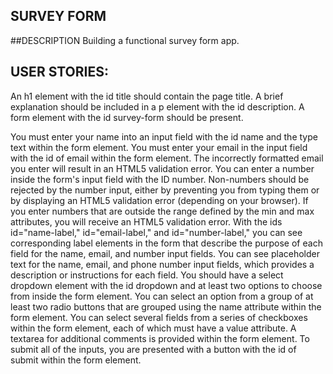 ## SURVEY FORM

##DESCRIPTION
Building a functional survey form app.

## USER STORIES:

An h1 element with the id title should contain the page title.
A brief explanation should be included in a p element with the id description.
A form element with the id survey-form should be present.

You must enter your name into an input field with the id name and the type text within the form element.
You must enter your email in the input field with the id of email within the form element.
The incorrectly formatted email you enter will result in an HTML5 validation error.
You can enter a number inside the form's input field with the ID number.
Non-numbers should be rejected by the number input, either by preventing you from typing them or by displaying an HTML5 validation error (depending on your browser).
If you enter numbers that are outside the range defined by the min and max attributes, you will receive an HTML5 validation error.
With the ids id="name-label," id="email-label," and id="number-label," you can see corresponding label elements in the form that describe the purpose of each field for the name, email, and number input fields.
You can see placeholder text for the name, email, and phone number input fields, which provides a description or instructions for each field.
You should have a select dropdown element with the id dropdown and at least two options to choose from inside the form element.
You can select an option from a group of at least two radio buttons that are grouped using the name attribute within the form element.
You can select several fields from a series of checkboxes within the form element, each of which must have a value attribute.
A textarea for additional comments is provided within the form element.
To submit all of the inputs, you are presented with a button with the id of submit within the form element.
